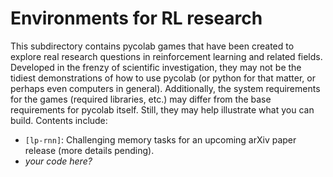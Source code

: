 # Environments for RL research

This subdirectory contains pycolab games that have been created to explore real
research questions in reinforcement learning and related fields. Developed in
the frenzy of scientific investigation, they may not be the tidiest
demonstrations of how to use pycolab (or python for that matter, or perhaps even
computers in general). Additionally, the system requirements for the games
(required libraries, etc.) may differ from the base requirements for pycolab
itself. Still, they may help illustrate what you can build. Contents include:

  * `[lp-rnn]`: Challenging memory tasks for an upcoming arXiv paper release
    (more details pending).
  * *your code here?*
